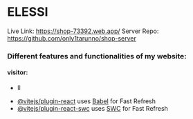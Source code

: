 # ELESSI

Live Link: https://shop-73392.web.app/
Server Repo: https://github.com/only1tarunno/shop-server

<strong></strong>

<h3>Different features and functionalities of my website:</h3>

<h4>visitor:</h4>
<ul><li>ll</li></ul>

- [@vitejs/plugin-react](https://github.com/vitejs/vite-plugin-react/blob/main/packages/plugin-react/README.md) uses [Babel](https://babeljs.io/) for Fast Refresh
- [@vitejs/plugin-react-swc](https://github.com/vitejs/vite-plugin-react-swc) uses [SWC](https://swc.rs/) for Fast Refresh
